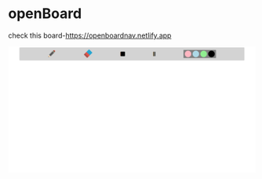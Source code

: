 # openBoard
check this board-https://openboardnav.netlify.app

<img src="https://github.com/Mohammad-Naved/openBoard/blob/main/Screenshot%20Capture%20-%202021-12-18%20-%2010-10-20.png"/>
